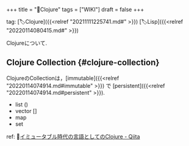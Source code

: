 +++
title = "📝Clojure"
tags = ["WIKI"]
draft = false
+++

tag: [🏷Clojure]({{<relref "20211111225741.md#" >}}) [🏷Lisp]({{<relref "20220114080415.md#" >}})

Clojureについて.


## Clojure Collection {#clojure-collection}

ClojureのCollectionは，[immutable]({{<relref "20220114074914.md#immutable" >}}) で [persistent]({{<relref "20220114074914.md#persistent" >}}).

-   list ()
-   vector []
-   map
-   set

ref: 🔗[イミュータブル時代の言語としてのClojure - Qiita](https://qiita.com/kawasima/items/c695e2f4ee079a6debf5)
